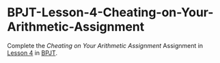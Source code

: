 # BPJT-Lesson-4-Cheating-on-Your-Arithmetic-Assignment
Complete the _Cheating on Your Arithmetic Assignment_ Assignment in [Lesson 4](https://drive.google.com/file/d/1gSCHzIGVFyDyh87_mf1NuEoKHADdh0mP/view?usp=sharing) in [BPJT](https://drive.google.com/file/d/1khkhu3q0Rbj6VumUkwz1lBz6oSWMF_XH/view?usp=sharing). 


